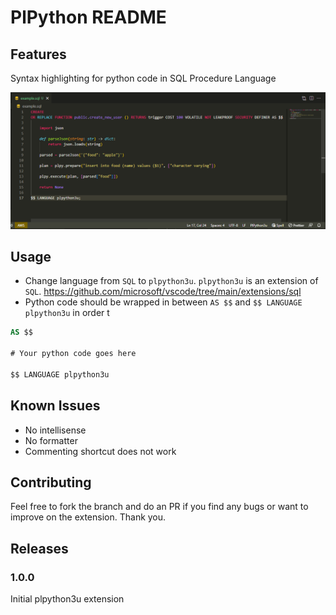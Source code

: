 # PlPython README

## Features

Syntax highlighting for python code in SQL Procedure Language

![Features](images/feature-1.png)

## Usage

- Change language from `SQL` to `plpython3u`. `plpython3u` is an extension of `SQL`. https://github.com/microsoft/vscode/tree/main/extensions/sql
- Python code should be wrapped in between `AS $$` and `$$ LANGUAGE plpython3u` in order t

```sql
AS $$

# Your python code goes here

$$ LANGUAGE plpython3u
```

## Known Issues

- No intellisense
- No formatter
- Commenting shortcut does not work

## Contributing

Feel free to fork the branch and do an PR if you find any bugs or want to improve on the extension. Thank you.

## Releases

### 1.0.0

Initial plpython3u extension
